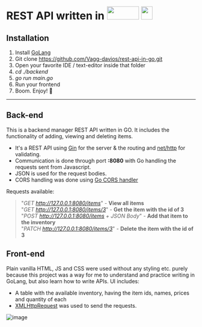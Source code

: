 # REST API written in <img src="https://user-images.githubusercontent.com/101106849/192489171-0445c9b5-8aa4-4b72-828f-793232d02cfd.png" width="85" height="35" /> <img src="https://user-images.githubusercontent.com/101106849/192488357-bb6df28e-5e63-426a-9ea6-54a03a28fc6a.png" width="30" height="35" />

## Installation

1. Install [GoLang](https://go.dev/dl/)
2. Git clone https://github.com/Vagg-davios/rest-api-in-go.git
3. Open your favorite IDE / text-editor inside that folder
4. *cd ./backend*
5. *go run main.go*
6. Run your frontend
7. Boom. Enjoy! 🎉

<hr>

## Back-end
This is a backend manager REST API written in GO. It includes the functionality of adding, viewing and deleting items.

- It's a REST API using [Gin](https://pkg.go.dev/github.com/gin-gonic/gin@v1.8.1) for the server & the routing and [net/http](https://pkg.go.dev/net/http) for validating. 
- Communication is done through port **:8080** with Go handling the requests sent from Javascript.
- JSON is used for the request bodies. <br>
- CORS handling was done using [Go CORS handler](https://github.com/rs/cors) <br>

Requests available: <br>

> "*GET http://127.0.0.1:8080/items*" - **View all items** <br>
> "*GET http://127.0.0.1:8080/items/3*" - **Get the item with the id of 3** <br>
> "*POST http://127.0.0.1:8080/items + JSON Body*" - **Add that item to the inventory** <br>
> "*PATCH http://127.0.0.1:8080/items/3*" - **Delete the item with the id of 3**

## Front-end
Plain vanilla HTML, JS and CSS were used without any styling etc. purely because this project was a way for me to understand and practice writing in GoLang, but also learn how to write APIs.
UI includes:

- A table with the available inventory, having the item ids, names, prices and quantity of each
- [XMLHttpRequest](https://developer.mozilla.org/en-US/docs/Web/API/XMLHttpRequest) was used to send the requests.

![image](https://user-images.githubusercontent.com/101106849/192492484-187f769c-d11c-4bec-ba47-5ac27667f6c6.png)


